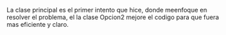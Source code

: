 La clase principal es el primer intento que hice, donde meenfoque en resolver el problema, el la clase Opcion2 mejore el codigo para que fuera mas eficiente y claro. 